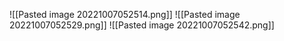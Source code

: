 ![[Pasted image 20221007052514.png]]
![[Pasted image 20221007052529.png]]
![[Pasted image 20221007052542.png]]
